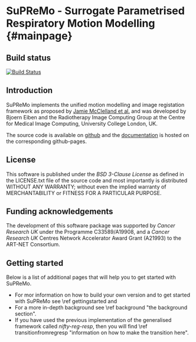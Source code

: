 # SuPReMo - Surrogate Parametrised Respiratory Motion Modelling    {#mainpage}

## Build status
[![Build Status](https://travis-ci.com/UCL/SuPReMo.svg?token=ryYEyvSMfhuCX4W6bRRD&branch=main)](https://travis-ci.com/UCL/SuPReMo)

## Introduction 

SuPReMo implements the unified motion modelling and image registation 
framework as proposed by [Jamie McClelland et al.](https://doi.org/10.1088/1361-6560/aa6070) and 
was developed by Bjoern Eiben  and the Radiotherapy Image Computing Group at the Centre for Medical Image Computing, 
University College London, UK. 

The source code is available on [github](https://github.com/UCL/SuPReMo) and the [documentation](https://github-pages.ucl.ac.uk/SuPReMo/) is 
hosted on the corresponding github-pages.


## License

This software is published under the *BSD 3-Clause License* as defined in the LICENSE.txt file of 
the source code and most importantly is distributed WITHOUT ANY WARRANTY; without even 
the implied warranty of MERCHANTABILITY or FITNESS FOR A PARTICULAR PURPOSE.                     


## Funding acknowledgements

The development of this software package was supported by *Cancer Research UK* under the Programme C33589/A19908, 
and a *Cancer Research UK* Centres Network Accelerator Award Grant (A21993) to the ART-NET Consortium. 


## Getting started

Below is a list of additional pages that will help you to get started with SuPReMo. 


* For mor information on how to build your own version and to get started with SuPReMo see \ref gettingstarted and 
* For a more in-depth background see \ref background "the background section". 
* If you have used the previous implementation of the generalised framework called *nifty-reg-resp*, then you will find 
\ref transitionfromregresp "information on how to make the transition here".
